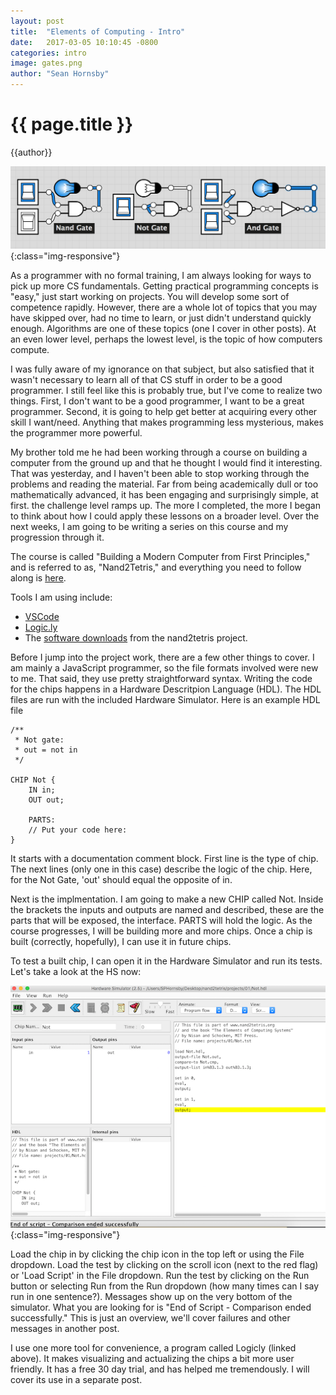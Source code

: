 ```yaml
---
layout: post
title:  "Elements of Computing - Intro"
date:   2017-03-05 10:10:45 -0800
categories: intro
image: gates.png
author: "Sean Hornsby"
---
```


{{ page.title }}
================
{{author}}

![Splash](/images/EoC1.png){:class="img-responsive"}

As a programmer with no formal training, I am always looking for ways
to pick up more CS fundamentals. Getting practical programming concepts is "easy,"
just start working on projects. You will develop some sort of competence rapidly.
However, there are a whole lot of topics that you may have skipped over, had no
time to learn, or just didn't understand quickly enough. Algorithms are one of these
topics (one I cover in other posts). At an even lower level, perhaps the lowest level, is
the topic of how computers compute.

I was fully aware of my ignorance on that subject, but also satisfied that it wasn't necessary
to learn all of that CS stuff in order to be a good programmer. I still feel like this is
probably true, but I've come to realize two things. First, I don't want to be a good programmer,
I want to be a great programmer. Second, it is going to help get better at acquiring every other
skill I want/need. Anything that makes programming less mysterious, makes the programmer more
powerful.

My brother told me he had been working through a course on building a computer from the ground up
and that he thought I would find it interesting. That was yesterday, and I haven't been able to stop
working through the problems and reading the material. Far from being academically dull or too mathematically
advanced, it has been engaging and surprisingly simple, at first. the challenge level ramps up. The more
I completed, the more I began to think about how I could apply these lessons on a broader level. Over
the next weeks, I am going to be writing a series on this course and my progression through it. 

The course is called "Building a Modern Computer from First Principles," and is referred to as, "Nand2Tetris," and
everything you need to follow along is <a href="http://www.nand2tetris.org/">here</a>.

Tools I am using include:
* [VSCode](https://code.visualstudio.com/download)
* [Logic.ly](https://logic.ly/download/)
* The [software downloads](http://www.nand2tetris.org/software.php) from the nand2tetris project.

Before I jump into the project work, there are a few other things to cover. I am
mainly a JavaScript programmer, so the file formats involved were new to me. That
said, they use pretty straightforward syntax. Writing the code for the chips happens
in a Hardware Descritpion Language (HDL). The HDL files are run with the included
Hardware Simulator. Here is an example HDL file

```
/**
 * Not gate:
 * out = not in
 */

CHIP Not {
    IN in;
    OUT out;

    PARTS:
    // Put your code here:
}
```

It starts with a documentation comment block. First line is the type of chip. The next
lines (only one in this case) describe the logic of the chip. Here, for the Not Gate,
'out' should equal the opposite of in.

Next is the implmentation. I am going to make a new CHIP called Not. Inside the brackets the
inputs and outputs are named and described, these are the parts that will be exposed, the interface.
PARTS will hold the logic. As the course progresses, I will be building more and more chips. Once a
chip is built (correctly, hopefully), I can use it in future chips.

To test a built chip, I can open it in the Hardware Simulator and run its tests. Let's
take a look at the HS now:

![Hardware Simulator](/images/HS-intro.png){:class="img-responsive"}

Load the chip in by clicking the chip icon in the top left or using the File dropdown.
Load the test by clicking on the scroll icon (next to the red flag) or 'Load Script'
in the File dropdown. Run the test by clicking on the Run button or selecting Run from
the Run dropdown (how many times can I say run in one sentence?). Messages show up on the
very bottom of the simulator. What you are looking for is "End of Script - Comparison
ended successfully." This is just an overview, we'll cover failures and other messages
in another post.

I use one more tool for convenience,
a program called Logicly (linked above). It makes visualizing and actualizing the chips
a bit more user friendly. It has a free 30 day trial, and has helped me tremendously. I
will cover its use in a separate post.